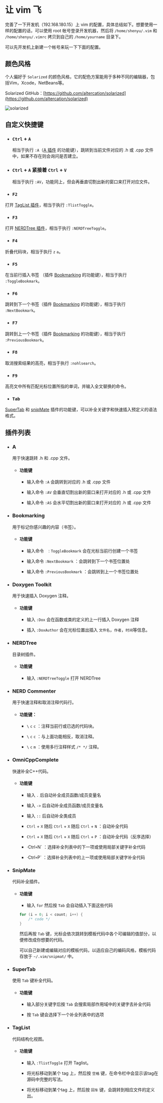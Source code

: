# 让 vim 飞


完善了一下开发机（192.168.180.15）上 vim 的配置，具体总结如下。想要使用一样的配置的话，可以使用 root 帐号登录开发机器，然后将 `/home/shenyu/.vim` 和 `/home/shenyu/.vimrc` 拷贝到自己的 `/home/yourname` 目录下。

可以先开发机上新建一个帐号来玩一下下面的配置。


## 颜色风格

个人偏好于 `Solarized` 的颜色风格，它的配色方案能用于多种不同的编辑器，包括Vim，Xcode，NetBeans等。

Solarized GitHub：[https://github.com/altercation/solarized](https://github.com/altercation/solarized)

![solarized](http://ethanschoonover.com/solarized/img/solarized-vim.png)


## 自定义快捷键

* ### `Ctrl` + `A`

    相当于执行 `:A`（[A 插件](#a) 的功能键），跳转到当前文件对应的 .h  或 .cpp 文件中，如果不存在则会询问是否建立。


* ### `Ctrl` + `A` 紧接着 `Ctrl` + `V`

    相当于执行 `:AV`，功能同上，但会再垂直切割出新的窗口来打开对应文件。


* ### `F2`

打开 [TagList 插件](#taglist)，相当于执行 `:TlistToggle`。


* ### `F3`

打开 [NERDTree 插件](#nerdtree)，相当于执行 `:NERDTreeToggle`。


* ### `F4`

折叠代码块，相当于执行 `z` `a`。


* ### `F5`

在当前行插入书签 （插件 [Bookmarking](#bookmarking) 的功能键），相当于执行 `:ToggleBookmark`。


* ### `F6`

跳转到下一个书签（插件 [Bookmarking](#bookmarking) 的功能键），相当于执行 `:NextBookmark`。


* ### `F7`

跳转到上一个书签（插件 [Bookmarking](#bookmarking) 的功能键），相当于执行 `:PreviousBookmark`。


* ### `F8`

取消搜索结果的高亮，相当于执行 `:nohlsearch`。


* ### `F9`

高亮文中所有匹配光标位置所指的单词，并输入全文替换的命令。


* ### `Tab`

[SuperTab](#supertab) 和 [snipMate](#snipmate) 插件的功能键，可以补全关键字和快速插入预定义的语法格式。



## 插件列表

* ### <a id="a">A</a>

    用于快速跳转 .h 和 .cpp 文件。

    * #### 功能键

        * 输入命令 `:A` 会跳转到对应的 .h 或 .cpp 文件

        * 输入命令 `:AV` 会垂直切割出新的窗口来打开对应的 .h 或 .cpp 文件

        * 输入命令 `:AS` 会水平切割出新的窗口来打开对应的 .h 或 .cpp 文件


* ### <a id="bookmarking">Bookmarking</a>

    用于标记你感兴趣的内容（书签）。

    * #### 功能键

        * 输入命令 ` ：ToggleBookmark` 会在光标当前行创建一个书签

        * 输入命令 `:NextBookmark` ：会跳转到下一个书签位置处

        * 输入命令 `:PreviousBookmark` ：会跳转到上一个书签位置处


* ### <a id="doxygen">Doxygen Toolkit</a>

    用于快速插入 Doxygen 注释。

    * #### 功能键

        * 输入 `:Dox` 会在函数或类的定义的上一行插入 Doxygen 注释

        * 插入 `:DoxAuthor` 会在光标位置出插入 `文件名`，`作者`，`时间`等信息。


* ### <a id="nerdtree">NERDTree</a>

    目录树插件。

    * #### 功能键

        * 输入 `:NERDTreeToggle` 打开 NERDTree


* ### <a>NERD Commenter</a>

    用于快速注释和取消注释代码行。

    * #### 功能键：

        * `\` `c` `c` ：注释当前行或已选的代码块。

        * `\` `c` `c` ：与上面功能相反，取消注释。

        * `\` `c` `m` ：使用多行注释样式 `/* */` 注释。


* ### <a id="omnicpp">OmniCppComplete</a>

    快速补全C++代码。

    * #### 功能键

        * 输入 `.` 后自动补全成员函数/成员变量名

        * 输入 `->` 后自动补全成员函数/成员变量名

        * 输入 `::` 后自动补全类成员

        * `Ctrl` + `X` 随后 `Ctrl` + `X` 随后 `Ctrl` + `N` ：自动补全代码

        * `Ctrl` + `X` 随后 `Ctrl` + `X` 随后 `Ctrl` + `P` ：自动补全代码（反序选择）

        * ·Ctrl` + `N` ：选择补全列表中的下一项或使用局部关键字补全代码

        * ·Ctrl` + `P` ：选择补全列表中的上一项或使用局部关键字补全代码


* ### <a id="snipmate">SnipMate</a>

    代码补全插件。

    * #### 功能键

        * 输入 `for` 然后按 `Tab` 会自动插入下面这些代码

        ```cpp
        for (i = 0; i < count; i++) {
            /* code */
        }
        ```

        然后再按 `Tab` 键，光标会依次跳转到模板代码中各个可编辑的值部分，以便修改成你想要的代码。

        可以自己新建或编辑对应的模板代码，以适应自己的编码风格，模板代码存放于 `~/.vim/snipmat/` 中。


* ### <a id="supertab">SuperTab</a>

    使用 `Tab` 键补全代码。

    * #### 功能键

        * 输入部分关键字后按 `Tab` 会搜索局部作用域中的关键字去补全代码

        * 按 `Tab` 键会选择下一个补全列表中的选项



* ### <a id="taglist">TagList</a>

    代码结构化视图。

    * #### 功能键

        * 输入 `:TlistToggle` 打开 Taglist。

        * 将光标移动到某个 tag 上，然后按 `空格` 键，在命令栏中会显示该tag在源码中完整的写法。

        * 将光标移动到某个tag 上，然后按 `回车` 键，会跳转到相应文件的定义出。




